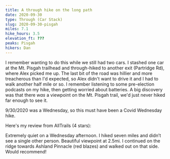 ```yaml
---
title: A through hike on the long path
date: 2020-09-30
type: Through (Car Stack)
slug: 2020-09-30-pisgah
miles: 7.1
hike_hours: 3.5
elevation_ft: ???
peaks: Pisgah
hikers: Dan
---
```


I remember wanting to do this while we still had two cars. I stashed one car at the Mt. Pisgah trailhead and through-hiked to another exit (Partridge Rd), where Alex picked me up. The last bit of the road was hillier and more treacherous than I'd expected, so Alex didn't want to drive it and I had to walk another half mile or so. I remember listening to some pre-election podcasts on my hike, then getting worried about batteries. A big discovery was that there _was_ a viewpoint on the Mt. Pisgah trail, we'd just never hiked far enough to see it.

9/30/2020 was a Wednesday, so this must have been a Covid Wednesday hike.

Here's my review from AllTrails (4 stars):

Extremely quiet on a Wednesday afternoon. I hiked seven miles and didn’t see a single other person. Beautiful viewpoint at 2.5mi. I continued on the ridge towards Ashland Pinnacle (red blazes) and walked out on that side. Would recommend!
